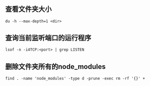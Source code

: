# 

## 查看文件夹大小

```shell
du -h --max-depth=1 <dir>
```

## 查询当前监听端口的运行程序

```shell
lsof -n -i4TCP:<port> | grep LISTEN
```

## 删除文件夹所有的node_modules

```shell
find . -name 'node_modules' -type d -prune -exec rm -rf '{}' +
```